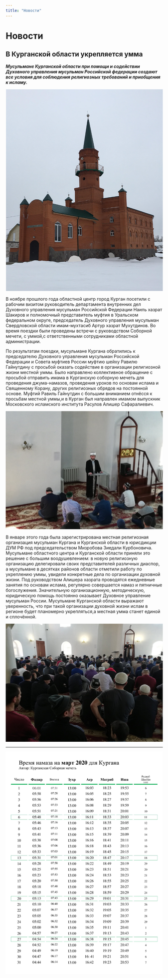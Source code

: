 ```yaml
---
title: "Новости"
---
```


# Новости

## В Курганской области укрепляется умма

***Мусульмане Курганской области при помощи и содействии Духовного управления мусульман Российской федерации создают   все условия для  соблюдения религиозных требований и приобщения к исламу.***

![Мечеть](./news/mosque.jpg)

В ноябре прошлого года областной центр город Курган посетили с рабочим визитом руководитель департамента внутренних дел Духовного 
управления мусульман Российской Федерации Наиль хазрат Шакиров и полномочный представитель муфтия в Уральском федеральном округе, 
председатель Духовного управления мусульман Свердловской области имам-мухтасиб Артур хазрат Мухутдинов. Во время поездки были проведены 
встречи с руководством Соборной мечети, с уммой,с ответственными сотрудниками областной администрации. 

По результатам поездки, мусульмане Кургана обратились к председателю Духовного управления мусульман Российской Федерации и Совета
муфтиев России муфтию шейху Равилю Гайнутдину с просьбой оказать содействие в организации религиозной жизни местной уммы. Было 
направлено коллективное обращение с просьбой отправить имама в Курганскую соборную мечеть для проведения джума-намазов, проведения 
уроков по основам ислама и Священному Корану, других религиозных обрядов на постоянной основе. Муфтий Равиль Гайнутдин с большим 
вниманием отнёсся к просьбам местной уммы,и в Курган был направлен имамом выпускник Московского исламского института Расулов Алишер 
Сафаралиевич.

![Мула](./news/IMG-694b1dfce81bfac6d0ba396dcba58b73-V.jpg)

В январе этого года была зарегистрирована местная религиозная организация мусульман Кургана и Курганской области в юрисдикции ДУМ РФ 
под председательством Мизробова Зиедали Курбоновича. Мусульмане областного центра и Курганской области приняли это решение с большим 
воодушевлением: в новую религиозную организацию делегировали своих представителей различных диаспор, а мусульмане в десятках районов 
области отметили работу по укреплению  уммы, увидели конкретные дела по организации духовной жизни. Под руководством Алишера хазрата 
проводятся ежедневные занятия по основам ислама, регулярно совершается намаз и пятничные богослужения. Значительную организационную, 
методическую, юридическую помощь постоянно оказывает Духовное управление мусульман России. Мусульмане Курганской области выражают 
уверенность, что при такой организации духовной жизни ислам в регионе будет планомерно укрепляться,а местная умма станет единой и сплочённой.

![Джамаат](./news/3.jpg)

<hr>

![test](./index/IMG_0014.jpg)
